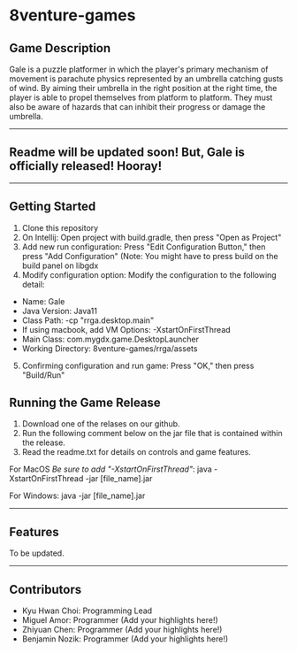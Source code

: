 # 8venture-games
## Game Description

Gale is a puzzle platformer in which the player's primary mechanism of movement is parachute physics represented by an umbrella catching gusts of wind. By aiming their umbrella in the right position at the right time, the player is able to propel themselves from platform to platform. They must also be aware of hazards that can inhibit their progress or damage the umbrella.

---
## Readme will be updated soon! But, Gale is officially released! Hooray!
---

## Getting Started
1. Clone this repository
2. On Intellij: Open project with build.gradle, then press "Open as Project"
3. Add new run configuration: Press "Edit Configuration Button," then press "Add Configuration" (Note: You might have to press build on the build panel on libgdx
4. Modify configuration option: Modify the configuration to the following detail:
  - Name: Gale
  - Java Version: Java11
  - Class Path: -cp "rrga.desktop.main"
  - If using macbook, add VM Options: -XstartOnFirstThread
  - Main Class: com.mygdx.game.DesktopLauncher
  - Working Directory: 8venture-games/rrga/assets
5. Confirming configuration and run game: Press "OK," then press "Build/Run"

## Running the Game Release
1. Download one of the relases on our github.
2. Run the following comment below on the jar file that is contained within the release.
3. Read the readme.txt for details on controls and game features.

For MacOS *Be sure to add "-XstartOnFirstThread"*:
java -XstartOnFirstThread -jar [file_name].jar

For Windows:
java -jar [file_name].jar


---
## Features
To be updated.

---
## Contributors
* Kyu Hwan Choi: Programming Lead
* Miguel Amor: Programmer (Add your highlights here!)
* Zhiyuan Chen: Programmer (Add your highlights here!)
* Benjamin Nozik: Programmer (Add your highlights here!)
